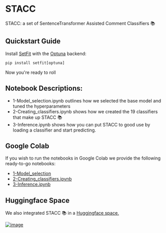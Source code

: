# STACC
STACC: a set of SentenceTransformer Assisted Comment Classifiers 📚

## Quickstart Guide
Install [SetFit](https://github.com/huggingface/setfit) with the [Optuna](https://github.com/optuna/optuna) backend:

```pip install setfit[optuna]```

Now you're ready to roll 

## Notebook Descriptions:
- 1-Model_selection.ipynb outlines how we selected the base model and tuned the hyperparameters
- 2-Creating_classifiers.ipynb shows how we created the 19 classifiers that make up STACC 📚
- 3-Inference.ipynb shows how you can put STACC to good use by loading a classifier and start predicting. 

## Google Colab
If you wish to run the notebooks in Google Colab we provide the following ready-to-go notebooks:
- [1-Model_selection](https://gist.github.com/aalkaswan/4d8073919af126bf7fc403ce7e716f52)
- [2-Creating_classifiers.ipynb](https://gist.github.com/aalkaswan/75324d94f47137ecddc875c8e3c58e80)
- [3-Inference.ipynb](https://gist.github.com/aalkaswan/a53dc60a8e90aadfe9b64eb91d1ed21f)

## Huggingface Space
We also integrated STACC 📚 in a [Huggingface space.](https://huggingface.co/spaces/AISE-TUDelft/STACC) 

[![image](https://user-images.githubusercontent.com/33690937/217076101-0f892518-768c-4aff-8fa2-67c3d272402b.png)](https://huggingface.co/spaces/AISE-TUDelft/STACC)
